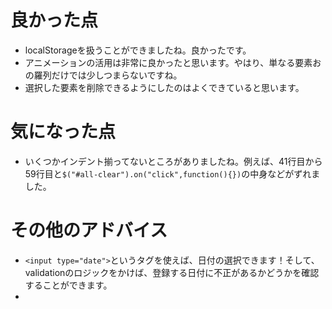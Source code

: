 # 良かった点
- localStorageを扱うことができましたね。良かったです。
- アニメーションの活用は非常に良かったと思います。やはり、単なる要素おの羅列だけでは少しつまらないですね。
- 選択した要素を削除できるようにしたのはよくできていると思います。


# 気になった点
- いくつかインデント揃ってないところがありましたね。例えば、41行目から59行目と`$("#all-clear").on("click",function(){})`の中身などがずれました。

# その他のアドバイス
- `<input type="date">`というタグを使えば、日付の選択できます！そして、validationのロジックをかけば、登録する日付に不正があるかどうかを確認することができます。
- 